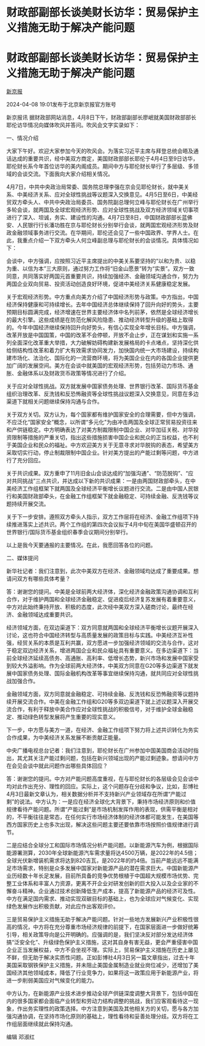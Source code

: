 # 财政部副部长谈美财长访华：贸易保护主义措施无助于解决产能问题

# 财政部副部长谈美财长访华：贸易保护主义措施无助于解决产能问题

[](https://news.qq.com/omn/author/8QMc3nxZ7IIVuT3b)

[新京报](https://news.qq.com/omn/author/8QMc3nxZ7IIVuT3b)

2024-04-08 19:01发布于北京新京报官方账号

新京报讯 据财政部网站消息，4月8日下午，财政部副部长廖岷就美国财政部部长耶伦访华情况向媒体吹风并答问。吹风会文字实录如下：

一、情况介绍

大家下午好。欢迎大家参加今天的吹风会。为落实习近平主席与拜登总统会晤及通话达成的重要共识，经中美双方商定，美国财政部部长耶伦于4月4日至9日访华，耶伦财长系今年首位访华的美内阁成员。期间中方与耶伦财长举行了多层级、多领域的会谈交流。下面我向大家介绍相关情况。

4月7日，中共中央政治局常委、国务院总理李强在京会见耶伦财长，就中美关系、中美经济关系、应对全球性挑战等议题深入交换意见。4月5日至6日，中美经贸双方牵头人、中共中央政治局委员、国务院副总理何立峰与耶伦财长在广州举行多轮会谈，就两国及全球宏观经济形势、应对全球性挑战及双方经济领域关切事项进行了深入、坦诚，务实、建设性的沟通。4月7日至8日，中国财政部部长蓝佛安、人民银行行长潘功胜在京与耶伦财长分别举行会谈，就两国宏观经济形势及财政金融领域事务进行交流。在华期间，耶伦还会见了一些中国政界、学界人士。在此，我重点介绍一下双方牵头人何立峰副总理与耶伦财长的会谈情况。具体情况如下：

会谈中，中方强调，应按照习近平主席提出的中美关系要坚持的“以和为贵、以稳为重、以信为本”三大原则，通过努力工作将“旧金山愿景”转为“实景”。双方一致同意，共同落实好两国元首重要共识，持续加强经济、金融领域沟通合作，努力为两国企业双向贸易、投资活动创造良好环境，促进中美经济关系健康稳定发展。

关于宏观经济形势。中方重点向美方介绍了中国经济形势与政策。中方指出，中国经济保持健康和可持续增长。去年中国经济总体继续保持了回升向好的势头，主要预期目标圆满完成，经济增速在世界主要经济体中名列前茅，依然是全球经济增长的最大引擎。这些成绩是在防范化解风险隐患、推动经济转型升级的基础上取得的。今年中国经济继续保持回升向好势头，有信心实现全年增长目标。中方强调，改革开放是中国国策，中国的改革不会停顿，开放不会止步，正在谋划和实施一系列全面深化改革重大举措，大力破解妨碍构建新发展格局的卡点堵点，坚持深化供给侧结构性改革和着力扩大有效需求协同发力，加快国内统一大市场建设，持续构建市场化、法治化、国际化的一流营商环境，将为美国企业在内的各国企业提供更加广阔的发展空间。美方在会谈中就美国的宏观经济形势，包括劳动力市场、通胀、金融体系以及财政货币政策等情况进行了介绍。

关于应对全球性挑战。双方就发展中国家债务处理、世界银行改革、国际货币基金组织治理改革、反洗钱和反恐怖融资等全球性挑战议题深入交换意见，同意在多边渠道下就相关问题继续保持沟通与合作。

关于双方关切。双方认为，每个国家都有维护国家安全的合理需要，但中方强调，不应泛化“国家安全”概念，以所谓“多元化”为由冲击两国及全球正常贸易投资往来和产供链稳定。中方明确表达了对美方制裁限制中国企业、对华加征关税、对华投资限制等措施的严重关切，指出这些措施损害中国企业和民众的正当权益，也不利于美国企业和民众的福祉。中方欢迎美方关于无意寻求对华脱钩的表态，希望美方采取切实行动，停止制裁限制中国企业。针对美方提出的产能过剩等问题，中方进行了充分回应。

关于共识成果。双方重申了11月旧金山会谈达成的“加强沟通”、“防范脱钩”、“应对共同挑战”三点共识，并达成以下新的共识成果：一是由两国财政部牵头，在中美经济工作组框架下就两国及全球经济平衡增长议题进行交流。二是由中国人民银行和美国财政部牵头，在金融工作组框架下就金融稳定、可持续金融、反洗钱等议题持续开展交流。

关于下一步安排。遵照双方牵头人指示，双方工作层将在经济、金融工作组项下持续推进落实上述共识。两个工作组的第四次会议拟于4月中旬在美国华盛顿召开的世界银行/国际货币基金组织春季会议期间分别举行。

以上是我今天要通报的主要情况。在此，我愿回答各位的问题。

二、媒体提问

新华社记者：我们注意到，此次中美双方在经济、金融领域均达成了重要成果。想请问双方有哪些具体考量？

答：谢谢您的提问。中美是全球前两大经济体，深化经济金融政策沟通协调和互利合作，对于维护两国和全球经济金融稳定、促进疫后经济复苏发展有着重要意义，中方对此始终秉持开放、积极的态度，此次经中美双方深入磋商讨论，最终在经济、金融领域达成重要共识。

经济领域方面，在双边渠道下：双方同意就两国和全球经济平衡增长议题开展深入讨论，这也符合中国经济转型与高质量发展的政策目标与实践。中美经济互补性强，经贸关系的本质是互利共赢，双方愿进一步加强经济领域的交流与合作，这对于稳定双边经济关系，增进两国企业和民众福祉具有重要意义。在多边渠道下：当前全球经济延续高债务、高通胀、高利率、低增长态势，新兴市场和发展中国家受到较大外溢影响。作为全球前两大经济体，中美双方同意在G20等多边渠道下就发展中国家债务处理、国际金融机构改革等事宜继续保持沟通，就共同应对全球性挑战加强合作。

金融领域方面，双方同意就金融稳定、可持续金融、反洗钱和反恐怖融资等议题持续开展交流合作。中美在金融工作组和G20等多双边渠道下就上述议题深入开展交流合作，有利于释放中美合作应对全球性挑战的积极信号，对于维护全球金融稳定、推动绿色转型发展将产生重要的现实意义。

下一步，中方愿与美方一道，在经济、金融工作组项下努力将上述共识转化为务实合作成果，为中美经济关系发展不断贡献正能量。

中央广播电视总台记者：我们注意到，耶伦财长在广州参加中国美国商会活动时指出，其尤其关注产能过剩问题，包括在新兴领域出现的产能过剩迹象。想请问中方在会见会谈中就此问题作出哪些具体回应？

答：谢谢您的提问。中方对产能问题高度重视，在与耶伦财长的各层级会见会谈中均对此作出充分、理性的回应。实际上，这个问题存在分歧和争议，比如，彭博社4月3日最新文章认为，相关数据分析并不支持新兴产业领域存在所谓“产能过剩”的说法。中方认为：一是应在经济全球化大背景下，秉持市场经济原则和价值规律看待产能问题。所谓“产能过剩”是市场机制发挥作用的表现，供需平衡是相对的，不平衡往往是常态，在任何实行市场经济体制的经济体都可能发生，在美国等西方国家历史上也多次出现，解决这些问题主要还要依靠市场按照价值规律进行调节。

二是应结合全球分工和国际市场情况分析产能问题。以新能源汽车为例，根据国际能源署测算，2030年全球新能源汽车需求量将达4500万辆，是2022年的4.5倍；全球光伏新增装机需求将达到820吉瓦，是2022年的约4倍。当前产能远远不能满足市场需求，特别是众多发展中国家对新能源产品的潜在需求巨大。中国新能源产业历经数十年长足发展，目前所具备的竞争优势根植于中国超大规模市场优势、完整工业体系和丰富人力资源，更离不开企业对研发创新的巨大投入以及企业家的不懈奋斗精神。企业通过技术创新降低生产成本，提高了新能源产品的经济可及性。中方在满足国内需求、推动实现双碳目标的基础上，也为全球应对气候变化、实现绿色发展作出积极贡献，对此应作出客观评价。

三是贸易保护主义措施无助于解决产能问题。针对一些地方发展新兴产业积极性很高的情况，中方将在充分尊重市场经济规律的前提下，在国家层面进一步做好统筹引导，相关政策导向是公开明确的。应强调的是，我们坚决反对部分发达经济体搞“泛安全化”、升级绿色保护主义措施，这对其自身有害无益，更会严重侵害中国企业正当发展权益，中方不会坐视不理。实际上，贸易保护主义措施在历史上屡见不鲜，但无助于解决实质性问题。正如彭博社4月3日另一篇文章指出，过去十年美国采取钢铁保护主义措施，并未阻止美国金属制造业就业岗位减少，还增加了美国经济其他领域成本，降低了行业竞争力，如果将这一政策应用于新能源产业，将进一步削弱美国应对气候变化的能力。

中方认为，在新能源产业技术进步推动全球产供链深度调整大背景下，包括中国在内的很多国家都会面临产业转型和劳动力结构调整的挑战，我们应客观看待这一现象，作出务实理性的政策选择。中方注意到美国及其他相关方的关切，愿与各方加强沟通协调，在坚持市场化原则的基础上，理性看待和妥善处理分歧。双方将在工作组层面继续就此保持沟通。

编辑 邓淑红

